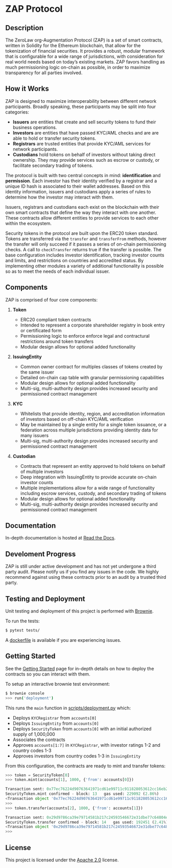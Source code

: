 # ZAP Protocol

## Description

The ZeroLaw org-Augmentation Protocol (ZAP)  is a set of smart contracts, written in Solidity for the Ethereum blockchain, that allow for the tokenization of financial securities. It provides a robust, modular framework that is configurable for a wide range of jurisdictions, with consideration for real world needs based on today’s existing markets. ZAP favors handling as much permissioning logic on-chain as possible, in order to maximize transparency for all parties involved.

## How it Works

ZAP is designed to maximize interoperability between different network participants. Broadly speaking, these participants may be split into four categories:

* **Issuers** are entities that create and sell security tokens to fund their business operations.
* **Investors** are entities that have passed KYC/AML checks and are are able to hold or transfer security tokens.
* **Registrars** are trusted entities that provide KYC/AML services for network participants.
* **Custodians** hold tokens on behalf of investors without taking direct ownership. They may provide services such as escrow or custody, or facilitate secondary trading of tokens.

The protocol is built with two central concepts in mind: **identification** and **permission**. Each investor has their identity verified by a registrar and a unique ID hash is associated to their wallet addresses. Based on this identity information, issuers and custodians apply a series of rules to determine how the investor may interact with them.

Issuers, registrars and custodians each exist on the blockchain with their own smart contracts that define the way they interact with one another. These contracts allow different entities to provide services to each other within the ecosystem.

Security tokens in the protocol are built upon the ERC20 token standard. Tokens are transferred via the ``transfer`` and ``transferFrom`` methods, however the transfer will only succeed if it passes a series of on-chain permissioning checks. A call to ``checkTransfer`` returns true if the transfer is possible. The base configuration includes investor identification, tracking investor counts and limits, and restrictions on countries and accredited status. By implementing other modules a variety of additional functionality is possible so as to meet the needs of each individual issuer.

## Components

ZAP is comprised of four core components:

1. **Token**

    * ERC20 compliant token contracts
    * Intended to represent a corporate shareholder registry in book entry or certificated form
    * Permissioning logic to enforce enforce legal and contractural restrictions around token transfers
    * Modular design allows for optional added functionality

2. **IssuingEntity**

    * Common owner contract for multiples classes of tokens created by the same issuer
    * Detailed on-chain cap table with granular permissioning capabilities
    * Modular design allows for optional added functionality
    * Multi-sig, multi-authority design provides increased security and permissioned contract management

3. **KYC**

    * Whitelists that provide identity, region, and accreditation information of investors based on off-chain KYC/AML verification
    * May be maintained by a single entity for a single token issuance, or a federation across multiple jurisdictions providing identity data for many issuers
    * Multi-sig, multi-authority design provides increased security and permissioned contract management

4. **Custodian**

    * Contracts that represent an entity approved to hold tokens on behalf of multiple investors
    * Deep integration with IssuingEntity to provide accurate on-chain investor counts
    * Multiple implementations allow for a wide range of functionality including escrow services, custody, and secondary trading of tokens
    * Modular design allows for optional added functionality
    * Multi-sig, multi-authority design provides increased security and permissioned contract management

## Documentation

In-depth documentation is hosted at [Read the Docs](https://sft-protocol.readthedocs.io).

## Develoment Progress

ZAP is still under active development and has not yet undergone a third party audit. Please notify us if you find any issues in the code. We highly recommend against using these contracts prior to an audit by a trusted third party.

## Testing and Deployment

Unit testing and deployment of this project is performed with [Brownie](https://github.com/iamdefinitelyahuman/brownie).

To run the tests:

```bash
$ pytest tests/
```

A [dockerfile](Dockerfile) is available if you are experiencing issues.

## Getting Started

See the [Getting Started](https://sft-protocol.readthedocs.io/en/latest/getting-started.html) page for in-depth details on how to deploy the contracts so you can interact with them.

To setup an interactive brownie test environment:

```bash
$ brownie console
>>> run('deployment')
```

This runs the `main` function in [scripts/deployment.py](scripts/deployment.py) which:

* Deploys ``KYCRegistrar`` from ``accounts[0]``
* Deploys ``IssuingEntity`` from ``accounts[0]``
* Deploys ``SecurityToken`` from ``accounts[0]`` with an initial authorized supply of 1,000,000
* Associates the contracts
* Approves ``accounts[1:7]`` in ``KYCRegistrar``, with investor ratings 1-2 and country codes 1-3
* Approves investors from country codes 1-3 in ``IssuingEntity``

From this configuration, the contracts are ready to mint and transfer tokens:

```python
>>> token = SecurityToken[0]
>>> token.mint(accounts[1], 1000, {'from': accounts[0]})

Transaction sent: 0x77ec76224d90763641971cd61e99711c911828053612cc16eb2e5d7faa20815e
SecurityToken.mint confirmed - block: 13   gas used: 229092 (2.86%)
<Transaction object '0x77ec76224d90763641971cd61e99711c911828053612cc16eb2e5d7faa20815e'>
>>>
>>> token.transfer(accounts[2], 1000, {'from': accounts[1]})

Transaction sent: 0x29d9786ca39e79714581b217c24593546672e31dbe77c64804ea2d81848f053f
SecurityToken.transfer confirmed - block: 14   gas used: 192451 (2.41%)
<Transaction object '0x29d9786ca39e79714581b217c24593546672e31dbe77c64804ea2d81848f053f'>
>>>
```

## License

This project is licensed under the [Apache 2.0](https://www.apache.org/licenses/LICENSE-2.0.html) license.

